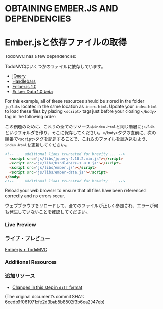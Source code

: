 # OBTAINING EMBER.JS AND DEPENDENCIES
# Ember.jsと依存ファイルの取得
TodoMVC has a few dependencies:

TodoMVCはいくつかのファイルに依存しています。
  
  * [jQuery](http://code.jquery.com/jquery-1.10.2.min.js)
  * [Handlebars](http://builds.handlebarsjs.com.s3.amazonaws.com/handlebars-1.0.0.js)
  * [Ember.js 1.0](http://builds.emberjs.com/tags/v1.0.0/ember.js)
  * [Ember Data 1.0 beta](http://builds.emberjs.com/tags/v1.0.0-beta.3/ember-data.js)

For this example, all of these resources should be stored in the folder `js/libs` located in the same location as `index.html`. Update your `index.html` to load these files by placing `<script>` tags just before your closing `</body>` tag in the following order:

この例題のために、これらの全てのリソースは`index.html`と同じ階層に`js/lib`というフォルダを作り、そこに保存してください。`</body>`タグの直前に、次の順番で`<script>`タグを記述することで、これらのファイルを読み込むよう、`index.html`を更新してください。

```html
<!-- ... additional lines truncated for brevity ... -->
  <script src="js/libs/jquery-1.10.2.min.js"></script>
  <script src="js/libs/handlebars-1.0.0.js"></script>
  <script src="js/libs/ember.js"></script>
  <script src="js/libs/ember-data.js"></script>
</body>
<!-- ... additional lines truncated for brevity ... -->
```

Reload your web browser to ensure that all files have been referenced correctly and no errors occur.

ウェブブラウザをリロードして、全てのファイルが正しく参照され、エラーが何も発生していないことを確認してください。

### Live Preview
### ライブ・プレビュー
<a class="jsbin-embed" href="http://jsbin.com/ijefig/2/embed?live">Ember.js • TodoMVC</a><script src="http://static.jsbin.com/js/embed.js"></script>
 
### Additional Resources
### 追加リソース
  * [Changes in this step in `diff` format](https://github.com/emberjs/quickstart-code-sample/commit/0880d6e21b83d916a02fd17163f58686a37b5b2c)
  
(The original document’s commit SHA1: 6cedb9f061971cfe2d3bab5b8502f3b6ea2047eb)
